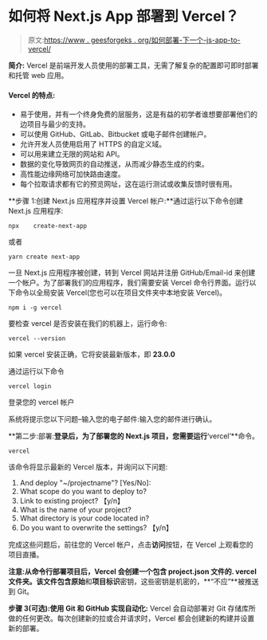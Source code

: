 # 如何将 Next.js App 部署到 Vercel？

> 原文:[https://www . geesforgeks . org/如何部署-下一个-js-app-to-vercel/](https://www.geeksforgeeks.org/how-to-deploy-next-js-app-to-vercel/)

**简介:** Vercel 是前端开发人员使用的部署工具，无需了解复杂的配置即可即时部署和托管 web 应用。

#### Vercel 的特点:

*   易于使用，并有一个终身免费的层服务，这是有益的初学者谁想要部署他们的边项目与最少的支持。
*   可以使用 GitHub、GitLab、Bitbucket 或电子邮件创建帐户。
*   允许开发人员使用启用了 HTTPS 的自定义域。
*   可以用来建立无限的网站和 API。
*   数据的变化导致网页的自动推送，从而减少静态生成的约束。
*   高性能边缘网络可加快路由速度。
*   每个拉取请求都有它的预览网址，这在运行测试或收集反馈时很有用。

**步骤 1:创建 Next.js 应用程序并设置 Vercel 帐户:**通过运行以下命令创建 Next.js 应用程序:

```
npx    create-next-app
```

或者

```
yarn create next-app     
```

一旦 Next.js 应用程序被创建，转到 Vercel 网站并注册 GitHub/Email-id 来创建一个帐户。为了部署我们的应用程序，我们需要安装 Vercel 命令行界面。运行以下命令以全局安装 Vercel(您也可以在项目文件夹中本地安装 Vercel)。

```
npm i -g vercel
```

要检查 vercel 是否安装在我们的机器上，运行命令:

```
vercel --version
```

如果 vercel 安装正确，它将安装最新版本，即 **23.0.0**

通过运行以下命令

```
vercel login
```

登录您的 vercel 帐户

系统将提示您以下问题–输入您的电子邮件:输入您的邮件进行确认。

**第二步:部署:**登录后，为了部署您的 Next.js 项目，您需要运行**‘vercel’**命令。

```
vercel
```

该命令将显示最新的 Vercel 版本，并询问以下问题:

1.  And deploy "~/projectname"? [Yes/No]:
2.  What scope do you want to deploy to?
3.  Link to existing project? 【y/n】
4.  What is the name of your project?
5.  What directory is your code located in?
6.  Do you want to overwrite the settings? 【y/n】

完成这些问题后，前往您的 Vercel 帐户，点击**访问**按钮，在 Vercel 上观看您的项目直播。

**注意:**从命令行部署项目后，Vercel 会创建一个包含 **project.json** 文件的. **vercel** 文件夹。该文件包含**原始**和**项目标识**密钥，这些密钥是机密的，**“不应”**被推送到 Git。

**步骤 3(可选):使用 Git 和 GitHub 实现自动化:** Vercel 会自动部署对 Git 存储库所做的任何更改。每次创建新的拉或合并请求时，Vercel 都会创建新的构建并设置新的部署。